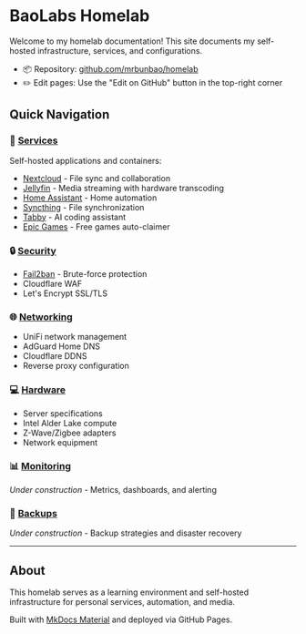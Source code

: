 # BaoLabs Homelab

Welcome to my homelab documentation! This site documents my self-hosted infrastructure, services, and configurations.

- 📦 Repository: [github.com/mrbunbao/homelab](https://github.com/mrbunbao/homelab)
- ✏️ Edit pages: Use the "Edit on GitHub" button in the top-right corner

## Quick Navigation

### 🚀 [Services](services/index.md)

Self-hosted applications and containers:

- [Nextcloud](services/nextcloud.md) - File sync and collaboration
- [Jellyfin](services/jellyfin.md) - Media streaming with hardware transcoding
- [Home Assistant](services/home-assistant.md) - Home automation
- [Syncthing](services/syncthing.md) - File synchronization
- [Tabby](services/tabby.md) - AI coding assistant
- [Epic Games](services/epicgames.md) - Free games auto-claimer

### 🔒 [Security](security/index.md)

- [Fail2ban](security/fail2ban.md) - Brute-force protection
- Cloudflare WAF
- Let's Encrypt SSL/TLS

### 🌐 [Networking](networking/index.md)

- UniFi network management
- AdGuard Home DNS
- Cloudflare DDNS
- Reverse proxy configuration

### 💻 [Hardware](hardware/index.md)

- Server specifications
- Intel Alder Lake compute
- Z-Wave/Zigbee adapters
- Network equipment

### 📊 [Monitoring](monitoring/index.md)

*Under construction* - Metrics, dashboards, and alerting

### 💾 [Backups](backups/index.md)

*Under construction* - Backup strategies and disaster recovery

---

## About

This homelab serves as a learning environment and self-hosted infrastructure for personal services, automation, and media.

Built with [MkDocs Material](https://squidfunk.github.io/mkdocs-material/) and deployed via GitHub Pages.

